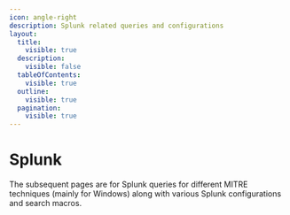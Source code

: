 ```yaml
---
icon: angle-right
description: Splunk related queries and configurations
layout:
  title:
    visible: true
  description:
    visible: false
  tableOfContents:
    visible: true
  outline:
    visible: true
  pagination:
    visible: true
---
```


# Splunk

The subsequent pages are for Splunk queries for different MITRE techniques (mainly for Windows) along with various Splunk configurations and search macros.

